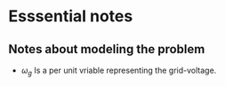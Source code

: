 # Esssential notes

## Notes about modeling the problem

- $\omega_g$ Is a per unit vriable representing the grid-voltage.
